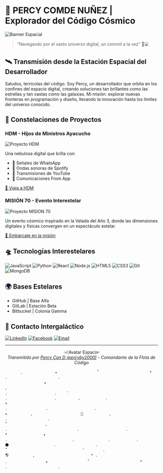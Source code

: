 # 🚀 PERCY COMDE NUÑEZ | Explorador del Código Cósmico

![Banner Espacial](https://via.placeholder.com/800x300?text=Explorador+del+C%C3%B3digo+C%C3%B3smico)

> "Navegando por el vasto universo digital, un commit a la vez" 🌌💻

## 🛰️ Transmisión desde la Estación Espacial del Desarrollador

Saludos, terrícolas del código. Soy Percy, un desarrollador que orbita en los confines del espacio digital, creando soluciones tan brillantes como las estrellas y tan vastas como las galaxias. Mi misión: explorar nuevas fronteras en programación y diseño, llevando la innovación hasta los límites del universo conocido.

## 🌠 Constelaciones de Proyectos

### HDM - Hijos de Ministros Ayacucho
![Proyecto HDM](https://via.placeholder.com/500x250?text=Nebulosa+HDM)

Una nebulosa digital que brilla con:
- 💬 Señales de WhatsApp
- 🎵 Ondas sonoras de Spotify
- 🎥 Transmisiones de YouTube
- 📱 Comunicaciones From App

[🔗 Viaja a HDM](https://hijosdeministros.vercel.app/)

### MISIÓN 70 - Evento Interestelar
![Proyecto MISION 70](https://via.placeholder.com/500x250?text=Galaxia+MISION+70)

Un evento cósmico inspirado en la Velada del Año 3, donde las dimensiones digitales y físicas convergen en un espectáculo estelar.

[🔗 Embárcate en la misión](https://campamento-mision70.vercel.app/)

## 🛸 Tecnologías Interestelares

![JavaScript](https://img.shields.io/badge/-JavaScript-F7DF1E?style=flat-square&logo=javascript&logoColor=black)
![Python](https://img.shields.io/badge/-Python-3776AB?style=flat-square&logo=Python&logoColor=white)
![React](https://img.shields.io/badge/-React-61DAFB?style=flat-square&logo=react&logoColor=black)
![Node.js](https://img.shields.io/badge/-Node.js-339933?style=flat-square&logo=Node.js&logoColor=white)
![HTML5](https://img.shields.io/badge/-HTML5-E34F26?style=flat-square&logo=html5&logoColor=white)
![CSS3](https://img.shields.io/badge/-CSS3-1572B6?style=flat-square&logo=css3&logoColor=white)
![Git](https://img.shields.io/badge/-Git-F05032?style=flat-square&logo=git&logoColor=white)
![MongoDB](https://img.shields.io/badge/-MongoDB-47A248?style=flat-square&logo=mongodb&logoColor=white)

## 🌍 Bases Estelares

- GitHub | Base Alfa
- GitLab | Estación Beta
- Bitbucket | Colonia Gamma

## 📡 Contacto Intergaláctico

[![LinkedIn](https://img.shields.io/badge/-LinkedIn-0077B5?style=flat-square&logo=LinkedIn&logoColor=white)](https://www.linkedin.com/in/enders-cn2000/)
[![Facebook](https://img.shields.io/badge/-Facebook-1877F2?style=flat-square&logo=Facebook&logoColor=white)](https://www.facebook.com/percy.condenunez.7)
[![Email](https://img.shields.io/badge/-Email-D14836?style=flat-square&logo=Gmail&logoColor=white)](mailto:percy@cosmiccoder.com)

---

<p align="center">
  <img src="https://via.placeholder.com/150x150?text=Avatar+Espacial" alt="Avatar Espacial" style="border-radius:50%;">
  <br>
  <em>Transmitido por <a href="https://github.com/percyby2000">Percy Con D (percyby2000)</a> - Comandante de la Flota de Código</em>
</p>

```
       .  　　　　　　   ✦ 　　　　   　 　　　˚　　　　　　　　　　　　　　*　　　　　　   　　　　　　　　　　　　　　　.　　　　　　　　　　　　　　.
 　　 　　　　　　　 ✦ 　　　　　　　　　　 　 ‍ ‍ ‍ ‍ 　　　　 　　　　　　　　　　　　,　　   　
.　　　　　　　　　　　　　.　　　ﾟ　  　　　.　　　　　　　　　　　　　.　　　　　　,　　　　　　　.　　　　　　    　　　　 　　　　　　　　　　　　　　　　　　 ☀️ 　　　　　　　　　　　　　　　　　　    　      　　　　　        　　　　　　　　　　　　　. 　　　　　　　　　　.　　　　　　　　　　　　　. 　　　　　　　　　　　　　　　　       　   　　　　 　　　　　　　　　　　　　　　　       　   　　　　　　　　　　　　　　　　       　    ✦ 　   　　　,　　　　　　　　　　　    🚀 　　　　 　　,　　　 ‍ ‍ ‍ ‍ 　 　　　　　　　　　　　　.　　　　　 　　 　　　.　　　　　　　　　　　　　 　           　　　　　　　　　　　　　　　　　　　˚　　　 　   　　　　,　　　　　　　　　　　       　    　　　　　　　　　　　　　　　　.　　　  　　    　　　　　 　　　　　.　　　　　　　　　　　　　.　　　　　　　　　　　　　　　* 　　   　　　　　 ✦ 　　　　　　　         　        　　　　 　　 　　　　　　　 　　　　　.　　　　　　　　　　　　　　　　　　.　　　　　    　　. 　 　　　　　.　　　　 🌑 　　　　　   　　　　　.　　　　　　　　　　　.　　　　　　　　　　   　
˚　　　　　　　　　　　　　　　　　　　　　ﾟ　　　　　.　　　　　　　　　　　　　　　. 　　 　 🌎 ‍ ‍ ‍ ‍ ‍ ‍ ‍ ‍ ‍ ‍ ,　 　　　　　　　　　　　　　　* .　　　　　 　　　　　　　　　　　　　　.　　　　　　　　　　 ✦ 　　　　   　 　　　˚　　　　　　　　　　　　　　*　　　　　　   　　　　　　　　　　　　　　　.　　　　　　　　　　　　　　.
```
